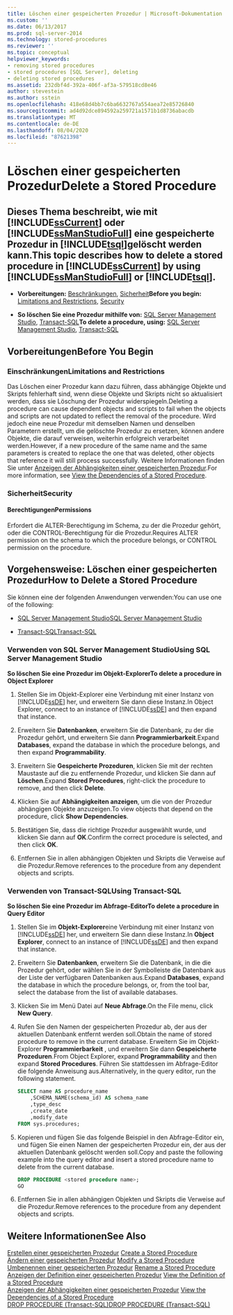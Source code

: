 ```yaml
---
title: Löschen einer gespeicherten Prozedur | Microsoft-Dokumentation
ms.custom: ''
ms.date: 06/13/2017
ms.prod: sql-server-2014
ms.technology: stored-procedures
ms.reviewer: ''
ms.topic: conceptual
helpviewer_keywords:
- removing stored procedures
- stored procedures [SQL Server], deleting
- deleting stored procedures
ms.assetid: 232dbf4d-392a-406f-af3a-579518cd8e46
author: stevestein
ms.author: sstein
ms.openlocfilehash: 418e68d4bb7c6ba6632767a554aea72e85726840
ms.sourcegitcommit: ad4d92dce894592a259721a1571b1d8736abacdb
ms.translationtype: MT
ms.contentlocale: de-DE
ms.lasthandoff: 08/04/2020
ms.locfileid: "87621398"
---
```

# <a name="delete-a-stored-procedure"></a><span data-ttu-id="39d73-102">Löschen einer gespeicherten Prozedur</span><span class="sxs-lookup"><span data-stu-id="39d73-102">Delete a Stored Procedure</span></span>
    
##  <a name="this-topic-describes-how-to-delete-a-stored-procedure-in-sscurrent-by-using-ssmanstudiofull-or-tsql"></a><a name="Top"></a> <span data-ttu-id="39d73-103">Dieses Thema beschreibt, wie mit [!INCLUDE[ssCurrent](../../includes/sscurrent-md.md)] oder [!INCLUDE[ssManStudioFull](../../includes/ssmanstudiofull-md.md)] eine gespeicherte Prozedur in [!INCLUDE[tsql](../../includes/tsql-md.md)]gelöscht werden kann.</span><span class="sxs-lookup"><span data-stu-id="39d73-103">This topic describes how to delete a stored procedure in [!INCLUDE[ssCurrent](../../includes/sscurrent-md.md)] by using [!INCLUDE[ssManStudioFull](../../includes/ssmanstudiofull-md.md)] or [!INCLUDE[tsql](../../includes/tsql-md.md)].</span></span>  
  
-   <span data-ttu-id="39d73-104">**Vorbereitungen:**  [Beschränkungen](#Restrictions), [Sicherheit](#Security)</span><span class="sxs-lookup"><span data-stu-id="39d73-104">**Before you begin:**  [Limitations and Restrictions](#Restrictions), [Security](#Security)</span></span>  
  
-   <span data-ttu-id="39d73-105">**So löschen Sie eine Prozedur mithilfe von:**  [SQL Server Management Studio](#SSMSProcedure), [Transact-SQL](#TsqlProcedure)</span><span class="sxs-lookup"><span data-stu-id="39d73-105">**To delete a procedure, using:**  [SQL Server Management Studio](#SSMSProcedure), [Transact-SQL](#TsqlProcedure)</span></span>  
  
##  <a name="before-you-begin"></a><a name="BeforeYouBegin"></a> <span data-ttu-id="39d73-106">Vorbereitungen</span><span class="sxs-lookup"><span data-stu-id="39d73-106">Before You Begin</span></span>  
  
###  <a name="limitations-and-restrictions"></a><a name="Restrictions"></a> <span data-ttu-id="39d73-107">Einschränkungen</span><span class="sxs-lookup"><span data-stu-id="39d73-107">Limitations and Restrictions</span></span>  
 <span data-ttu-id="39d73-108">Das Löschen einer Prozedur kann dazu führen, dass abhängige Objekte und Skripts fehlerhaft sind, wenn diese Objekte und Skripts nicht so aktualisiert werden, dass sie Löschung der Prozedur widerspiegeln.</span><span class="sxs-lookup"><span data-stu-id="39d73-108">Deleting a procedure can cause dependent objects and scripts to fail when the objects and scripts are not updated to reflect the removal of the procedure.</span></span> <span data-ttu-id="39d73-109">Wird jedoch eine neue Prozedur mit demselben Namen und denselben Parametern erstellt, um die gelöschte Prozedur zu ersetzen, können andere Objekte, die darauf verweisen, weiterhin erfolgreich verarbeitet werden.</span><span class="sxs-lookup"><span data-stu-id="39d73-109">However, if a new procedure of the same name and the same parameters is created to replace the one that was deleted, other objects that reference it will still process successfully.</span></span> <span data-ttu-id="39d73-110">Weitere Informationen finden Sie unter [Anzeigen der Abhängigkeiten einer gespeicherten Prozedur](view-the-dependencies-of-a-stored-procedure.md).</span><span class="sxs-lookup"><span data-stu-id="39d73-110">For more information, see [View the Dependencies of a Stored Procedure](view-the-dependencies-of-a-stored-procedure.md).</span></span>  
  
###  <a name="security"></a><a name="Security"></a> <span data-ttu-id="39d73-111">Sicherheit</span><span class="sxs-lookup"><span data-stu-id="39d73-111">Security</span></span>  
  
####  <a name="permissions"></a><a name="Permissions"></a> <span data-ttu-id="39d73-112">Berechtigungen</span><span class="sxs-lookup"><span data-stu-id="39d73-112">Permissions</span></span>  
 <span data-ttu-id="39d73-113">Erfordert die ALTER-Berechtigung im Schema, zu der die Prozedur gehört, oder die CONTROL-Berechtigung für die Prozedur.</span><span class="sxs-lookup"><span data-stu-id="39d73-113">Requires ALTER permission on the schema to which the procedure belongs, or CONTROL permission on the procedure.</span></span>  
  
##  <a name="how-to-delete-a-stored-procedure"></a><a name="Procedures"></a> <span data-ttu-id="39d73-114">Vorgehensweise: Löschen einer gespeicherten Prozedur</span><span class="sxs-lookup"><span data-stu-id="39d73-114">How to Delete a Stored Procedure</span></span>  
 <span data-ttu-id="39d73-115">Sie können eine der folgenden Anwendungen verwenden:</span><span class="sxs-lookup"><span data-stu-id="39d73-115">You can use one of the following:</span></span>  
  
-   [<span data-ttu-id="39d73-116">SQL Server Management Studio</span><span class="sxs-lookup"><span data-stu-id="39d73-116">SQL Server Management Studio</span></span>](#SSMSProcedure)  
  
-   [<span data-ttu-id="39d73-117">Transact-SQL</span><span class="sxs-lookup"><span data-stu-id="39d73-117">Transact-SQL</span></span>](#TsqlProcedure)  
  
###  <a name="using-sql-server-management-studio"></a><a name="SSMSProcedure"></a> <span data-ttu-id="39d73-118">Verwenden von SQL Server Management Studio</span><span class="sxs-lookup"><span data-stu-id="39d73-118">Using SQL Server Management Studio</span></span>  
 <span data-ttu-id="39d73-119">**So löschen Sie eine Prozedur im Objekt-Explorer**</span><span class="sxs-lookup"><span data-stu-id="39d73-119">**To delete a procedure in Object Explorer**</span></span>  
  
1.  <span data-ttu-id="39d73-120">Stellen Sie im Objekt-Explorer eine Verbindung mit einer Instanz von [!INCLUDE[ssDE](../../includes/ssde-md.md)] her, und erweitern Sie dann diese Instanz.</span><span class="sxs-lookup"><span data-stu-id="39d73-120">In Object Explorer, connect to an instance of [!INCLUDE[ssDE](../../includes/ssde-md.md)] and then expand that instance.</span></span>  
  
2.  <span data-ttu-id="39d73-121">Erweitern Sie **Datenbanken**, erweitern Sie die Datenbank, zu der die Prozedur gehört, und erweitern Sie dann **Programmierbarkeit**.</span><span class="sxs-lookup"><span data-stu-id="39d73-121">Expand **Databases**, expand the database in which the procedure belongs, and then expand **Programmability**.</span></span>  
  
3.  <span data-ttu-id="39d73-122">Erweitern Sie **Gespeicherte Prozeduren**, klicken Sie mit der rechten Maustaste auf die zu entfernende Prozedur, und klicken Sie dann auf **Löschen**.</span><span class="sxs-lookup"><span data-stu-id="39d73-122">Expand **Stored Procedures**, right-click the procedure to remove, and then click **Delete**.</span></span>  
  
4.  <span data-ttu-id="39d73-123">Klicken Sie auf **Abhängigkeiten anzeigen**, um die von der Prozedur abhängigen Objekte anzuzeigen.</span><span class="sxs-lookup"><span data-stu-id="39d73-123">To view objects that depend on the procedure, click **Show Dependencies**.</span></span>  
  
5.  <span data-ttu-id="39d73-124">Bestätigen Sie, dass die richtige Prozedur ausgewählt wurde, und klicken Sie dann auf **OK**.</span><span class="sxs-lookup"><span data-stu-id="39d73-124">Confirm the correct procedure is selected, and then click **OK**.</span></span>  
  
6.  <span data-ttu-id="39d73-125">Entfernen Sie in allen abhängigen Objekten und Skripts die Verweise auf die Prozedur.</span><span class="sxs-lookup"><span data-stu-id="39d73-125">Remove references to the procedure from any dependent objects and scripts.</span></span>  
  
###  <a name="using-transact-sql"></a><a name="TsqlProcedure"></a> <span data-ttu-id="39d73-126">Verwenden von Transact-SQL</span><span class="sxs-lookup"><span data-stu-id="39d73-126">Using Transact-SQL</span></span>  
 <span data-ttu-id="39d73-127">**So löschen Sie eine Prozedur im Abfrage-Editor**</span><span class="sxs-lookup"><span data-stu-id="39d73-127">**To delete a procedure in Query Editor**</span></span>  
  
1.  <span data-ttu-id="39d73-128">Stellen Sie im **Objekt-Explorer**eine Verbindung mit einer Instanz von [!INCLUDE[ssDE](../../includes/ssde-md.md)] her, und erweitern Sie dann diese Instanz.</span><span class="sxs-lookup"><span data-stu-id="39d73-128">In **Object Explorer**, connect to an instance of [!INCLUDE[ssDE](../../includes/ssde-md.md)] and then expand that instance.</span></span>  
  
2.  <span data-ttu-id="39d73-129">Erweitern Sie **Datenbanken**, erweitern Sie die Datenbank, in die die Prozedur gehört, oder wählen Sie in der Symbolleiste die Datenbank aus der Liste der verfügbaren Datenbanken aus.</span><span class="sxs-lookup"><span data-stu-id="39d73-129">Expand **Databases**, expand the database in which the procedure belongs, or, from the tool bar, select the database from the list of available databases.</span></span>  
  
3.  <span data-ttu-id="39d73-130">Klicken Sie im Menü Datei auf **Neue Abfrage**.</span><span class="sxs-lookup"><span data-stu-id="39d73-130">On the File menu, click **New Query**.</span></span>  
  
4.  <span data-ttu-id="39d73-131">Rufen Sie den Namen der gespeicherten Prozedur ab, der aus der aktuellen Datenbank entfernt werden soll.</span><span class="sxs-lookup"><span data-stu-id="39d73-131">Obtain the name of stored procedure to remove in the current database.</span></span> <span data-ttu-id="39d73-132">Erweitern Sie im Objekt-Explorer **Programmierbarkeit** , und erweitern Sie dann **Gespeicherte Prozeduren**.</span><span class="sxs-lookup"><span data-stu-id="39d73-132">From Object Explorer, expand **Programmability** and then expand **Stored Procedures**.</span></span> <span data-ttu-id="39d73-133">Führen Sie stattdessen im Abfrage-Editor die folgende Anweisung aus.</span><span class="sxs-lookup"><span data-stu-id="39d73-133">Alternatively, in the query editor, run the following statement.</span></span>  
  
    ```sql  
    SELECT name AS procedure_name   
        ,SCHEMA_NAME(schema_id) AS schema_name  
        ,type_desc  
        ,create_date  
        ,modify_date  
    FROM sys.procedures;  
    ```  
  
5.  <span data-ttu-id="39d73-134">Kopieren und fügen Sie das folgende Beispiel in den Abfrage-Editor ein, und fügen Sie einen Namen der gespeicherten Prozedur ein, der aus der aktuellen Datenbank gelöscht werden soll.</span><span class="sxs-lookup"><span data-stu-id="39d73-134">Copy and paste the following example into the query editor and insert a stored procedure name to delete from the current database.</span></span>  
  
    ```sql  
    DROP PROCEDURE <stored procedure name>;  
    GO  
    ```  
  
6.  <span data-ttu-id="39d73-135">Entfernen Sie in allen abhängigen Objekten und Skripts die Verweise auf die Prozedur.</span><span class="sxs-lookup"><span data-stu-id="39d73-135">Remove references to the procedure from any dependent objects and scripts.</span></span>  
  
## <a name="see-also"></a><span data-ttu-id="39d73-136">Weitere Informationen</span><span class="sxs-lookup"><span data-stu-id="39d73-136">See Also</span></span>  
 <span data-ttu-id="39d73-137">[Erstellen einer gespeicherten Prozedur](create-a-stored-procedure.md) </span><span class="sxs-lookup"><span data-stu-id="39d73-137">[Create a Stored Procedure](create-a-stored-procedure.md) </span></span>  
 <span data-ttu-id="39d73-138">[Ändern einer gespeicherten Prozedur](modify-a-stored-procedure.md) </span><span class="sxs-lookup"><span data-stu-id="39d73-138">[Modify a Stored Procedure](modify-a-stored-procedure.md) </span></span>  
 <span data-ttu-id="39d73-139">[Umbenennen einer gespeicherten Prozedur](rename-a-stored-procedure.md) </span><span class="sxs-lookup"><span data-stu-id="39d73-139">[Rename a Stored Procedure](rename-a-stored-procedure.md) </span></span>  
 <span data-ttu-id="39d73-140">[Anzeigen der Definition einer gespeicherten Prozedur](view-the-definition-of-a-stored-procedure.md) </span><span class="sxs-lookup"><span data-stu-id="39d73-140">[View the Definition of a Stored Procedure](view-the-definition-of-a-stored-procedure.md) </span></span>  
 <span data-ttu-id="39d73-141">[Anzeigen der Abhängigkeiten einer gespeicherten Prozedur](view-the-dependencies-of-a-stored-procedure.md) </span><span class="sxs-lookup"><span data-stu-id="39d73-141">[View the Dependencies of a Stored Procedure](view-the-dependencies-of-a-stored-procedure.md) </span></span>  
 [<span data-ttu-id="39d73-142">DROP PROCEDURE &#40;Transact-SQL&#41;</span><span class="sxs-lookup"><span data-stu-id="39d73-142">DROP PROCEDURE &#40;Transact-SQL&#41;</span></span>](/sql/t-sql/statements/drop-procedure-transact-sql)  
  
  
